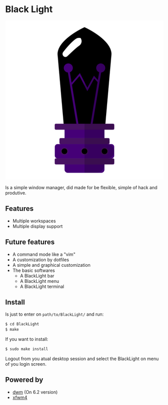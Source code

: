 # Black Light

![BlackLight Icon png](docs/assets/icon.svg)

Is a simple window manager, did made for be flexible, simple of hack and produtive.

## Features

- Multiple workspaces
- Multiple display support

## Future features

- A command mode like a "vim"
- A customization by dotfiles
- A simple and graphical customization
- The basic softwares
    - A BlackLight bar
    - A BlackLight menu
    - A BlackLight terminal

## Install

Is just to enter on `path/to/BlackLight/` and run:

```sh
$ cd BlackLight
$ make
```

If you want to install:

```sh
$ sudo make install
```

Logout from you atual desktop session and select the BlackLight on menu of you login screen.

## Powered by

- [dwm](http://dwm.suckless.org) (On 6.2 version)
- [xfwm4](http://docs.xfce.org/xfce/xfwm4/start)
